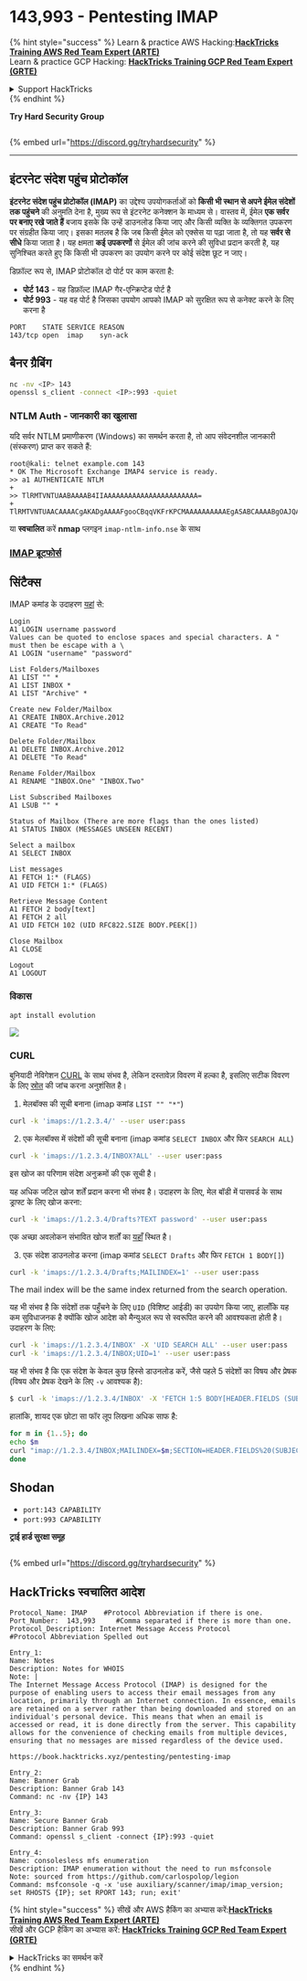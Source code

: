 # 143,993 - Pentesting IMAP

{% hint style="success" %}
Learn & practice AWS Hacking:<img src="/.gitbook/assets/arte.png" alt="" data-size="line">[**HackTricks Training AWS Red Team Expert (ARTE)**](https://training.hacktricks.xyz/courses/arte)<img src="/.gitbook/assets/arte.png" alt="" data-size="line">\
Learn & practice GCP Hacking: <img src="/.gitbook/assets/grte.png" alt="" data-size="line">[**HackTricks Training GCP Red Team Expert (GRTE)**<img src="/.gitbook/assets/grte.png" alt="" data-size="line">](https://training.hacktricks.xyz/courses/grte)

<details>

<summary>Support HackTricks</summary>

* Check the [**subscription plans**](https://github.com/sponsors/carlospolop)!
* **Join the** 💬 [**Discord group**](https://discord.gg/hRep4RUj7f) or the [**telegram group**](https://t.me/peass) or **follow** us on **Twitter** 🐦 [**@hacktricks\_live**](https://twitter.com/hacktricks\_live)**.**
* **Share hacking tricks by submitting PRs to the** [**HackTricks**](https://github.com/carlospolop/hacktricks) and [**HackTricks Cloud**](https://github.com/carlospolop/hacktricks-cloud) github repos.

</details>
{% endhint %}

**Try Hard Security Group**

<figure><img src="../.gitbook/assets/telegram-cloud-document-1-5159108904864449420.jpg" alt=""><figcaption></figcaption></figure>

{% embed url="https://discord.gg/tryhardsecurity" %}

***

## इंटरनेट संदेश पहुंच प्रोटोकॉल

**इंटरनेट संदेश पहुंच प्रोटोकॉल (IMAP)** का उद्देश्य उपयोगकर्ताओं को **किसी भी स्थान से अपने ईमेल संदेशों तक पहुंचने** की अनुमति देना है, मुख्य रूप से इंटरनेट कनेक्शन के माध्यम से। वास्तव में, ईमेल **एक सर्वर पर बनाए रखे जाते हैं** बजाय इसके कि उन्हें डाउनलोड किया जाए और किसी व्यक्ति के व्यक्तिगत उपकरण पर संग्रहीत किया जाए। इसका मतलब है कि जब किसी ईमेल को एक्सेस या पढ़ा जाता है, तो यह **सर्वर से सीधे** किया जाता है। यह क्षमता **कई उपकरणों** से ईमेल की जांच करने की सुविधा प्रदान करती है, यह सुनिश्चित करते हुए कि किसी भी उपकरण का उपयोग करने पर कोई संदेश छूट न जाए।

डिफ़ॉल्ट रूप से, IMAP प्रोटोकॉल दो पोर्ट पर काम करता है:

* **पोर्ट 143** - यह डिफ़ॉल्ट IMAP गैर-एन्क्रिप्टेड पोर्ट है
* **पोर्ट 993** - यह वह पोर्ट है जिसका उपयोग आपको IMAP को सुरक्षित रूप से कनेक्ट करने के लिए करना है
```
PORT    STATE SERVICE REASON
143/tcp open  imap    syn-ack
```
## बैनर ग्रैबिंग
```bash
nc -nv <IP> 143
openssl s_client -connect <IP>:993 -quiet
```
### NTLM Auth - जानकारी का खुलासा

यदि सर्वर NTLM प्रमाणीकरण (Windows) का समर्थन करता है, तो आप संवेदनशील जानकारी (संस्करण) प्राप्त कर सकते हैं:
```
root@kali: telnet example.com 143
* OK The Microsoft Exchange IMAP4 service is ready.
>> a1 AUTHENTICATE NTLM
+
>> TlRMTVNTUAABAAAAB4IIAAAAAAAAAAAAAAAAAAAAAAA=
+ TlRMTVNTUAACAAAACgAKADgAAAAFgooCBqqVKFrKPCMAAAAAAAAAAEgASABCAAAABgOAJQAAAA9JAEkAUwAwADEAAgAKAEkASQBTADAAMQABAAoASQBJAFMAMAAxAAQACgBJAEkAUwAwADEAAwAKAEkASQBTADAAMQAHAAgAHwMI0VPy1QEAAAAA
```
या **स्वचालित** करें **nmap** प्लगइन `imap-ntlm-info.nse` के साथ

### [IMAP ब्रूटफोर्स](../generic-methodologies-and-resources/brute-force.md#imap)

## सिंटैक्स

IMAP कमांड के उदाहरण [यहां](https://donsutherland.org/crib/imap) से:
```
Login
A1 LOGIN username password
Values can be quoted to enclose spaces and special characters. A " must then be escape with a \
A1 LOGIN "username" "password"

List Folders/Mailboxes
A1 LIST "" *
A1 LIST INBOX *
A1 LIST "Archive" *

Create new Folder/Mailbox
A1 CREATE INBOX.Archive.2012
A1 CREATE "To Read"

Delete Folder/Mailbox
A1 DELETE INBOX.Archive.2012
A1 DELETE "To Read"

Rename Folder/Mailbox
A1 RENAME "INBOX.One" "INBOX.Two"

List Subscribed Mailboxes
A1 LSUB "" *

Status of Mailbox (There are more flags than the ones listed)
A1 STATUS INBOX (MESSAGES UNSEEN RECENT)

Select a mailbox
A1 SELECT INBOX

List messages
A1 FETCH 1:* (FLAGS)
A1 UID FETCH 1:* (FLAGS)

Retrieve Message Content
A1 FETCH 2 body[text]
A1 FETCH 2 all
A1 UID FETCH 102 (UID RFC822.SIZE BODY.PEEK[])

Close Mailbox
A1 CLOSE

Logout
A1 LOGOUT
```
### विकास
```
apt install evolution
```
![](<../.gitbook/assets/image (1033).png>)

### CURL

बुनियादी नेविगेशन [CURL](https://ec.haxx.se/usingcurl/usingcurl-reademail#imap) के साथ संभव है, लेकिन दस्तावेज़ विवरण में हल्का है, इसलिए सटीक विवरण के लिए [स्रोत](https://github.com/curl/curl/blob/master/lib/imap.c) की जांच करना अनुशंसित है।

1. मेलबॉक्स की सूची बनाना (imap कमांड `LIST "" "*"`)
```bash
curl -k 'imaps://1.2.3.4/' --user user:pass
```
2. एक मेलबॉक्स में संदेशों की सूची बनाना (imap कमांड `SELECT INBOX` और फिर `SEARCH ALL`)
```bash
curl -k 'imaps://1.2.3.4/INBOX?ALL' --user user:pass
```
इस खोज का परिणाम संदेश अनुक्रमों की एक सूची है।

यह अधिक जटिल खोज शर्तें प्रदान करना भी संभव है। उदाहरण के लिए, मेल बॉडी में पासवर्ड के साथ ड्राफ्ट के लिए खोज करना:
```bash
curl -k 'imaps://1.2.3.4/Drafts?TEXT password' --user user:pass
```
एक अच्छा अवलोकन संभावित खोज शर्तों का [यहाँ](https://www.atmail.com/blog/imap-commands/) स्थित है।

3. एक संदेश डाउनलोड करना (imap कमांड `SELECT Drafts` और फिर `FETCH 1 BODY[]`)
```bash
curl -k 'imaps://1.2.3.4/Drafts;MAILINDEX=1' --user user:pass
```
The mail index will be the same index returned from the search operation.

यह भी संभव है कि संदेशों तक पहुँचने के लिए `UID` (विशिष्ट आईडी) का उपयोग किया जाए, हालाँकि यह कम सुविधाजनक है क्योंकि खोज आदेश को मैन्युअल रूप से स्वरूपित करने की आवश्यकता होती है। उदाहरण के लिए:
```bash
curl -k 'imaps://1.2.3.4/INBOX' -X 'UID SEARCH ALL' --user user:pass
curl -k 'imaps://1.2.3.4/INBOX;UID=1' --user user:pass
```
यह भी संभव है कि एक संदेश के केवल कुछ हिस्से डाउनलोड करें, जैसे पहले 5 संदेशों का विषय और प्रेषक (विषय और प्रेषक देखने के लिए `-v` आवश्यक है):
```bash
$ curl -k 'imaps://1.2.3.4/INBOX' -X 'FETCH 1:5 BODY[HEADER.FIELDS (SUBJECT FROM)]' --user user:pass -v 2>&1 | grep '^<'
```
हालांकि, शायद एक छोटा सा फॉर लूप लिखना अधिक साफ है:
```bash
for m in {1..5}; do
echo $m
curl "imap://1.2.3.4/INBOX;MAILINDEX=$m;SECTION=HEADER.FIELDS%20(SUBJECT%20FROM)" --user user:pass
done
```
## Shodan

* `port:143 CAPABILITY`
* `port:993 CAPABILITY`

**ट्राई हार्ड सुरक्षा समूह**

<figure><img src="../.gitbook/assets/telegram-cloud-document-1-5159108904864449420.jpg" alt=""><figcaption></figcaption></figure>

{% embed url="https://discord.gg/tryhardsecurity" %}

## HackTricks स्वचालित आदेश
```
Protocol_Name: IMAP    #Protocol Abbreviation if there is one.
Port_Number:  143,993     #Comma separated if there is more than one.
Protocol_Description: Internet Message Access Protocol         #Protocol Abbreviation Spelled out

Entry_1:
Name: Notes
Description: Notes for WHOIS
Note: |
The Internet Message Access Protocol (IMAP) is designed for the purpose of enabling users to access their email messages from any location, primarily through an Internet connection. In essence, emails are retained on a server rather than being downloaded and stored on an individual's personal device. This means that when an email is accessed or read, it is done directly from the server. This capability allows for the convenience of checking emails from multiple devices, ensuring that no messages are missed regardless of the device used.

https://book.hacktricks.xyz/pentesting/pentesting-imap

Entry_2:
Name: Banner Grab
Description: Banner Grab 143
Command: nc -nv {IP} 143

Entry_3:
Name: Secure Banner Grab
Description: Banner Grab 993
Command: openssl s_client -connect {IP}:993 -quiet

Entry_4:
Name: consolesless mfs enumeration
Description: IMAP enumeration without the need to run msfconsole
Note: sourced from https://github.com/carlospolop/legion
Command: msfconsole -q -x 'use auxiliary/scanner/imap/imap_version; set RHOSTS {IP}; set RPORT 143; run; exit'
```
{% hint style="success" %}
सीखें और AWS हैकिंग का अभ्यास करें:<img src="/.gitbook/assets/arte.png" alt="" data-size="line">[**HackTricks Training AWS Red Team Expert (ARTE)**](https://training.hacktricks.xyz/courses/arte)<img src="/.gitbook/assets/arte.png" alt="" data-size="line">\
सीखें और GCP हैकिंग का अभ्यास करें: <img src="/.gitbook/assets/grte.png" alt="" data-size="line">[**HackTricks Training GCP Red Team Expert (GRTE)**<img src="/.gitbook/assets/grte.png" alt="" data-size="line">](https://training.hacktricks.xyz/courses/grte)

<details>

<summary>HackTricks का समर्थन करें</summary>

* [**सदस्यता योजनाएँ**](https://github.com/sponsors/carlospolop) देखें!
* **हमारे साथ जुड़ें** 💬 [**Discord समूह**](https://discord.gg/hRep4RUj7f) या [**टेलीग्राम समूह**](https://t.me/peass) या **हमें** **Twitter** 🐦 [**@hacktricks\_live**](https://twitter.com/hacktricks\_live)** पर फॉलो करें।**
* **हैकिंग ट्रिक्स साझा करें और** [**HackTricks**](https://github.com/carlospolop/hacktricks) और [**HackTricks Cloud**](https://github.com/carlospolop/hacktricks-cloud) गिटहब रिपोजिटरी में PR सबमिट करें।

</details>
{% endhint %}
